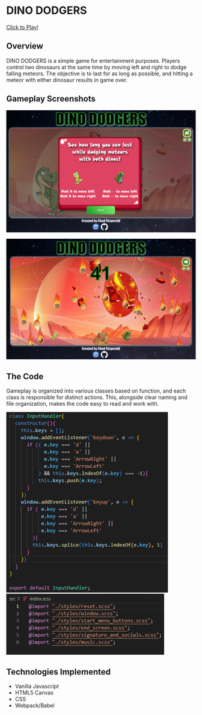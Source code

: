 # DINO DODGERS

[Click to Play!](https://chadfitz.github.io/DINO-DODGERS/)

## Overview

DINO DODGERS is a simple game for entertainment purposes. Players control two dinosaurs at the same time by moving left and right to dodge falling meteors. The objective is to last for as long as possible, and hitting a meteor with either dinosaur results in game over.  

## Gameplay Screenshots

![](./src/readme_screenshots/instructions.PNG)  
  
![](./src/readme_screenshots/gameplay.PNG)  

## The Code

Gameplay is organized into various classes based on function, and each class is responsible for distinct actions. This, alongside clear naming and file organization, makes the code easy to read and work with.  

![](./src/readme_screenshots/input_handler.PNG)  
![](./src/readme_screenshots/index_scss.PNG)  

## Technologies Implemented
- Vanilla Javascript
- HTML5 Canvas
- CSS
- Webpack/Babel